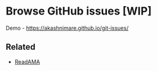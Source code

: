 Browse GitHub issues [WIP]
=======
Demo - https://akashnimare.github.io/git-issues/

## Related
- [ReadAMA](https://github.com/akashnimare/ReadAMA)
 

